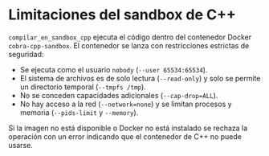 # Limitaciones del sandbox de C++

`compilar_en_sandbox_cpp` ejecuta el código dentro del contenedor Docker
`cobra-cpp-sandbox`. El contenedor se lanza con restricciones estrictas de
seguridad:

* Se ejecuta como el usuario `nobody` (`--user 65534:65534`).
* El sistema de archivos es de solo lectura (`--read-only`) y solo se permite
  un directorio temporal (`--tmpfs /tmp`).
* No se conceden capacidades adicionales (`--cap-drop=ALL`).
* No hay acceso a la red (`--network=none`) y se limitan procesos y memoria
  (`--pids-limit` y `--memory`).

Si la imagen no está disponible o Docker no está instalado se rechaza la
operación con un error indicando que el contenedor de C++ no puede usarse.
